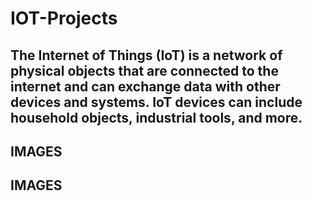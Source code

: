 # IOT-Projects
## The Internet of Things (IoT) is a network of physical objects that are connected to the internet and can exchange data with other devices and systems. IoT devices can include household objects, industrial tools, and more. 
## IMAGES




## IMAGES


